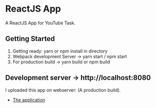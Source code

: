 # ReactJS App

A ReactJS App for YouTube Task.

## Getting Started

1. Getting ready: yarn or npm install in directory
2. Webpack development Server -> yarn start / npm start
3. For production build -> yarn build or npm build

## Development server -> http://localhost:8080

I uploaded this app on webserver: (A production build).

- [The application](https://reactjsapp0987.firebaseapp.com)
